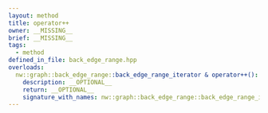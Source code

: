 ```yaml
---
layout: method
title: operator++
owner: __MISSING__
brief: __MISSING__
tags:
  - method
defined_in_file: back_edge_range.hpp
overloads:
  nw::graph::back_edge_range::back_edge_range_iterator & operator++():
    description: __OPTIONAL__
    return: __OPTIONAL__
    signature_with_names: nw::graph::back_edge_range::back_edge_range_iterator & operator++()
---
```


